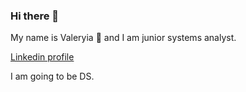 ### Hi there 👋

<!--
**valeraleraleb/valeraleraleb** is a ✨ _special_ ✨ repository because its `README.md` (this file) appears on your GitHub profile 
https://www.webfx.com/tools/emoji-cheat-sheet/-->

My name is Valeryia :monkey: and I am junior systems analyst.

[Linkedin profile](https://www.linkedin.com/in/%D0%B2%D0%B0%D0%BB%D0%B5%D1%80%D0%B8%D1%8F-%D0%BB%D0%B5%D0%B1%D0%B5%D0%B4%D0%B5%D0%B2%D0%B0-70a8b6a4/)

I am going to be DS.
